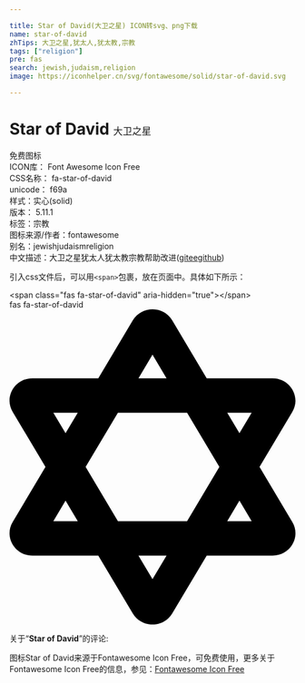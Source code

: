 ```yaml
---

title: Star of David(大卫之星) ICON转svg、png下载
name: star-of-david
zhTips: 大卫之星,犹太人,犹太教,宗教
tags: ["religion"]
pre: fas
search: jewish,judaism,religion
image: https://iconhelper.cn/svg/fontawesome/solid/star-of-david.svg

---
```


# Star of David  <small style="font-size: 60%;font-weight: 100">大卫之星</small>


<div class="detail-page">
<p>
<span><span class="badge-success badge">免费图标</span> </span>
<br/>
<span>
ICON库：
<span class="badge-secondary badge">Font Awesome Icon Free</span> 
</span>
<br/>
<span>
CSS名称：
<span class="badge-secondary badge">fa-star-of-david</span> 
</span>
<br/>
<span>
unicode：
<span class="badge-secondary badge">f69a</span> 
<copy-btn content='f69a' btn-title=""></copy-btn>
<copy-btn :content='String.fromCodePoint(parseInt("f69a", 16))' btn-title="复制U"></copy-btn>
</span><br/><span>样式：<span class="badge-light badge">实心(solid)</span></span>
<br/>
<span>
版本：
<span class="badge-secondary badge">5.11.1</span> 
</span><br/><span>标签：<span class="badge-light badge"><router-link to="/tags/religion.html">宗教</router-link></span></span>
<br/>
<span>图标来源/作者：<span class="badge-light badge">fontawesome</span></span> 
<br/>
<span>别名：<span class="badge-light badge">jewish</span><span class="badge-light badge">judaism</span><span class="badge-light badge">religion</span></span><br/><span class="zh-detail">中文描述：<span class="badge-primary badge">大卫之星</span><span class="badge-primary badge">犹太人</span><span class="badge-primary badge">犹太教</span><span class="badge-primary badge">宗教</span><span class="help-link"><span>帮助改进</span>(<a href="https://gitee.com/liuwave/icon-helper/edit/master/json/fontawesome/solid/star-of-david.json" target="_blank" rel="noopener noreferrer">gitee</a><a href="https://github.com/liuwave/icon-helper/edit/master/json/fontawesome/solid/star-of-david.json" target="_blank" rel="noopener noreferrer">github</a></span>)</span><br/>
</p>
</div>
<div class="alert alert-dark">
  <i class="fas fa-star-of-david fa-xs"></i>
  <i class="fas fa-star-of-david fa-sm"></i>
  <i class="fas fa-star-of-david fa-lg"></i>
  <i class="fas fa-star-of-david fa-2x"></i>
  <i class="fas fa-star-of-david fa-3x"></i>
  <i class="fas fa-star-of-david fa-5x"></i>
  <i class="fas fa-star-of-david fa-7x"></i>
</div>
<div>
  <p>引入css文件后，可以用<code>&lt;span&gt;</code>包裹，放在页面中。具体如下所示：    
  </p>
  <div class="alert alert-primary" style="font-size: 14px">
    &lt;span class="fas fa-star-of-david" aria-hidden="true"&gt;&lt;/span&gt;
    <copy-btn content='<span class="fas fa-star-of-david" aria-hidden="true"></span>'></copy-btn>
  </div>
  <div class="alert alert-secondary">
    <i class="fas fa-star-of-david"
    style="font-size: 24px"
    aria-hidden="true"></i> fas fa-star-of-david
    <copy-btn content="fas fa-star-of-david" btn-title="复制图标名称"></copy-btn>
  </div>
</div>
<div id="svg" class="svg-wrap">
<svg xmlns="http://www.w3.org/2000/svg" viewBox="0 0 464 512"><path d="M405.68 256l53.21-89.39C473.3 142.4 455.48 112 426.88 112H319.96l-55.95-93.98C256.86 6.01 244.43 0 232 0s-24.86 6.01-32.01 18.02L144.04 112H37.11c-28.6 0-46.42 30.4-32.01 54.61L58.32 256 5.1 345.39C-9.31 369.6 8.51 400 37.11 400h106.93l55.95 93.98C207.14 505.99 219.57 512 232 512s24.86-6.01 32.01-18.02L319.96 400h106.93c28.6 0 46.42-30.4 32.01-54.61L405.68 256zm-12.78-88l-19.8 33.26L353.3 168h39.6zm-52.39 88l-52.39 88H175.88l-52.39-88 52.38-88h112.25l52.39 88zM232 73.72L254.79 112h-45.57L232 73.72zM71.1 168h39.6l-19.8 33.26L71.1 168zm0 176l19.8-33.26L110.7 344H71.1zM232 438.28L209.21 400h45.57L232 438.28zM353.29 344l19.8-33.26L392.9 344h-39.61z"/></svg>
</div>
<detail full-name='fa-star-of-david'></detail>
<div class="icon-detail__container">
<p>关于“<b>Star of David</b>”的评论:</p>
</div>
<Vssue title="关于“Star of David”的评论" />    
<div><p>图标Star of David来源于Fontawesome Icon Free，可免费使用，更多关于  Fontawesome Icon Free的信息，参见：<a target="_blank" href="https://iconhelper.cn/fontawesome.html">Fontawesome Icon Free</a>
</p></div>
